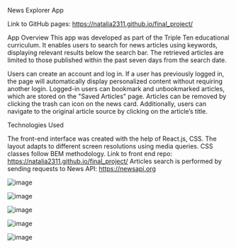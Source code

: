 
News Explorer App

Link to GitHub pages: https://natalia2311.github.io/final_project/

App Overview
This app was developed as part of the Triple Ten educational curriculum. It enables users to search for news articles using keywords, displaying relevant results below the search bar. The retrieved articles are limited to those published within the past seven days from the search date.

Users can create an account and log in. If a user has previously logged in, the page will automatically display personalized content without requiring another login. Logged-in users can bookmark and unbookmarked articles, which are stored on the "Saved Articles" page. Articles can be removed by clicking the trash can icon on the news card. Additionally, users can navigate to the original article source by clicking on the article’s title.

Technologies Used

The front-end interface was created with the help of React.js, CSS. The layout adapts to different screen resolutions using media queries. CSS classes follow BEM methodology. 
Link to front end repo: https://natalia2311.github.io/final_project/
Articles search is performed by sending requests to News API: https://newsapi.org

![image](https://github.com/user-attachments/assets/c058b22f-3c98-4909-9b75-a0652b79d9ac)

![image](https://github.com/user-attachments/assets/469739c4-32fa-4b27-ab01-1a41d5f483b6)

![image](https://github.com/user-attachments/assets/70ee03fa-ef9e-43bd-8136-101d2fca22ae)

![image](https://github.com/user-attachments/assets/7d24c82c-9d10-4694-bd2b-2876a50fbc6e)

![image](https://github.com/user-attachments/assets/9e405a43-e9f7-4dff-bf0c-63c6d2f019f3)


